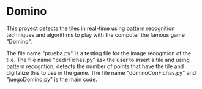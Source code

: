 # Domino
This proyect detects the tiles in real-time using pattern recognition techniques and algorithms to play with the computer the famous game "Domino".

The file name "prueba.py" is a testing file for the image recogntion of the tile. 
The file name "pedirFichas.py" ask the user to insert a tile and using pattern recogntion, detects the number of points that have the tile and digitalize this to use in the game. 
The file name "dominoConFichas.py" and "juegoDomino.py" is the main code.
